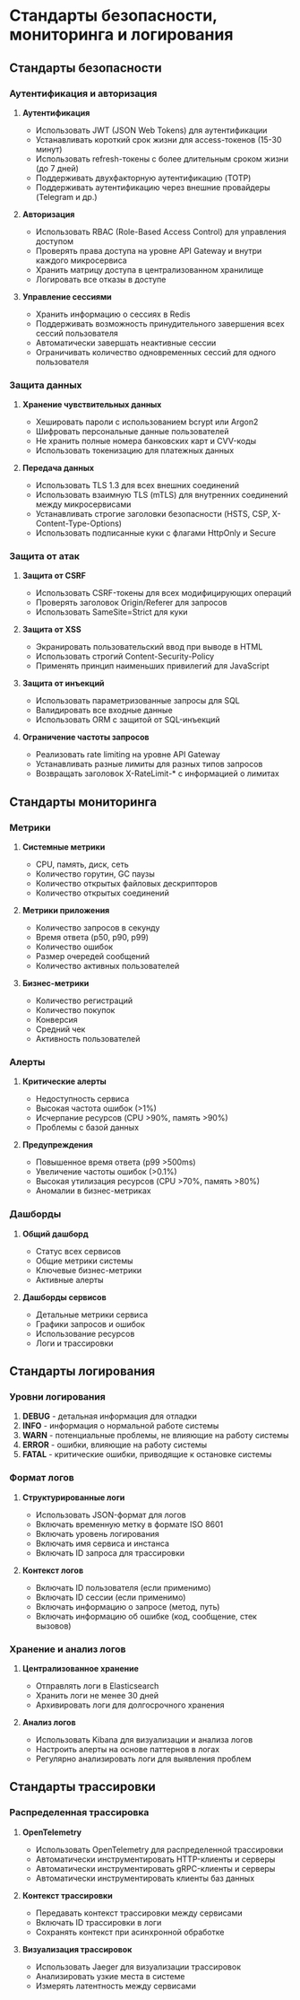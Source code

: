 # Стандарты безопасности, мониторинга и логирования

## Стандарты безопасности

### Аутентификация и авторизация

1. **Аутентификация**
   - Использовать JWT (JSON Web Tokens) для аутентификации
   - Устанавливать короткий срок жизни для access-токенов (15-30 минут)
   - Использовать refresh-токены с более длительным сроком жизни (до 7 дней)
   - Поддерживать двухфакторную аутентификацию (TOTP)
   - Поддерживать аутентификацию через внешние провайдеры (Telegram и др.)

2. **Авторизация**
   - Использовать RBAC (Role-Based Access Control) для управления доступом
   - Проверять права доступа на уровне API Gateway и внутри каждого микросервиса
   - Хранить матрицу доступа в централизованном хранилище
   - Логировать все отказы в доступе

3. **Управление сессиями**
   - Хранить информацию о сессиях в Redis
   - Поддерживать возможность принудительного завершения всех сессий пользователя
   - Автоматически завершать неактивные сессии
   - Ограничивать количество одновременных сессий для одного пользователя

### Защита данных

1. **Хранение чувствительных данных**
   - Хешировать пароли с использованием bcrypt или Argon2
   - Шифровать персональные данные пользователей
   - Не хранить полные номера банковских карт и CVV-коды
   - Использовать токенизацию для платежных данных

2. **Передача данных**
   - Использовать TLS 1.3 для всех внешних соединений
   - Использовать взаимную TLS (mTLS) для внутренних соединений между микросервисами
   - Устанавливать строгие заголовки безопасности (HSTS, CSP, X-Content-Type-Options)
   - Использовать подписанные куки с флагами HttpOnly и Secure

### Защита от атак

1. **Защита от CSRF**
   - Использовать CSRF-токены для всех модифицирующих операций
   - Проверять заголовок Origin/Referer для запросов
   - Использовать SameSite=Strict для куки

2. **Защита от XSS**
   - Экранировать пользовательский ввод при выводе в HTML
   - Использовать строгий Content-Security-Policy
   - Применять принцип наименьших привилегий для JavaScript

3. **Защита от инъекций**
   - Использовать параметризованные запросы для SQL
   - Валидировать все входные данные
   - Использовать ORM с защитой от SQL-инъекций

4. **Ограничение частоты запросов**
   - Реализовать rate limiting на уровне API Gateway
   - Устанавливать разные лимиты для разных типов запросов
   - Возвращать заголовок X-RateLimit-* с информацией о лимитах

## Стандарты мониторинга

### Метрики

1. **Системные метрики**
   - CPU, память, диск, сеть
   - Количество горутин, GC паузы
   - Количество открытых файловых дескрипторов
   - Количество открытых соединений

2. **Метрики приложения**
   - Количество запросов в секунду
   - Время ответа (p50, p90, p99)
   - Количество ошибок
   - Размер очередей сообщений
   - Количество активных пользователей

3. **Бизнес-метрики**
   - Количество регистраций
   - Количество покупок
   - Конверсия
   - Средний чек
   - Активность пользователей

### Алерты

1. **Критические алерты**
   - Недоступность сервиса
   - Высокая частота ошибок (>1%)
   - Исчерпание ресурсов (CPU >90%, память >90%)
   - Проблемы с базой данных

2. **Предупреждения**
   - Повышенное время ответа (p99 >500ms)
   - Увеличение частоты ошибок (>0.1%)
   - Высокая утилизация ресурсов (CPU >70%, память >80%)
   - Аномалии в бизнес-метриках

### Дашборды

1. **Общий дашборд**
   - Статус всех сервисов
   - Общие метрики системы
   - Ключевые бизнес-метрики
   - Активные алерты

2. **Дашборды сервисов**
   - Детальные метрики сервиса
   - Графики запросов и ошибок
   - Использование ресурсов
   - Логи и трассировки

## Стандарты логирования

### Уровни логирования

1. **DEBUG** - детальная информация для отладки
2. **INFO** - информация о нормальной работе системы
3. **WARN** - потенциальные проблемы, не влияющие на работу системы
4. **ERROR** - ошибки, влияющие на работу системы
5. **FATAL** - критические ошибки, приводящие к остановке системы

### Формат логов

1. **Структурированные логи**
   - Использовать JSON-формат для логов
   - Включать временную метку в формате ISO 8601
   - Включать уровень логирования
   - Включать имя сервиса и инстанса
   - Включать ID запроса для трассировки

2. **Контекст логов**
   - Включать ID пользователя (если применимо)
   - Включать ID сессии (если применимо)
   - Включать информацию о запросе (метод, путь)
   - Включать информацию об ошибке (код, сообщение, стек вызовов)

### Хранение и анализ логов

1. **Централизованное хранение**
   - Отправлять логи в Elasticsearch
   - Хранить логи не менее 30 дней
   - Архивировать логи для долгосрочного хранения

2. **Анализ логов**
   - Использовать Kibana для визуализации и анализа логов
   - Настроить алерты на основе паттернов в логах
   - Регулярно анализировать логи для выявления проблем

## Стандарты трассировки

### Распределенная трассировка

1. **OpenTelemetry**
   - Использовать OpenTelemetry для распределенной трассировки
   - Автоматически инструментировать HTTP-клиенты и серверы
   - Автоматически инструментировать gRPC-клиенты и серверы
   - Автоматически инструментировать клиенты баз данных

2. **Контекст трассировки**
   - Передавать контекст трассировки между сервисами
   - Включать ID трассировки в логи
   - Сохранять контекст при асинхронной обработке

3. **Визуализация трассировок**
   - Использовать Jaeger для визуализации трассировок
   - Анализировать узкие места в системе
   - Измерять латентность между сервисами
